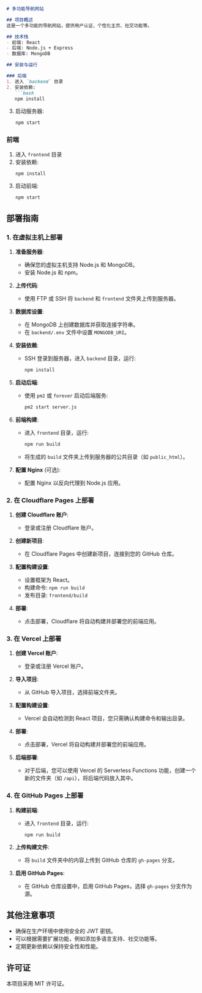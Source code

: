 ```markdown
# 多功能导航网站

## 项目概述
这是一个多功能的导航网站，提供用户认证、个性化主页、社交功能等。

## 技术栈
- 前端: React
- 后端: Node.js + Express
- 数据库: MongoDB

## 安装与运行

### 后端
1. 进入 `backend` 目录
2. 安装依赖: 
   ```bash
   npm install
   ```
3. 启动服务器: 
   ```bash
   npm start
   ```

### 前端
1. 进入 `frontend` 目录
2. 安装依赖: 
   ```bash
   npm install
   ```
3. 启动前端: 
   ```bash
   npm start
   ```

## 部署指南

### 1. 在虚拟主机上部署

1. **准备服务器**:
   - 确保您的虚拟主机支持 Node.js 和 MongoDB。
   - 安装 Node.js 和 npm。

2. **上传代码**:
   - 使用 FTP 或 SSH 将 `backend` 和 `frontend` 文件夹上传到服务器。

3. **数据库设置**:
   - 在 MongoDB 上创建数据库并获取连接字符串。
   - 在 `backend/.env` 文件中设置 `MONGODB_URI`。

4. **安装依赖**:
   - SSH 登录到服务器，进入 `backend` 目录，运行:
     ```bash
     npm install
     ```

5. **启动后端**:
   - 使用 `pm2` 或 `forever` 启动后端服务:
     ```bash
     pm2 start server.js
     ```

6. **前端构建**:
   - 进入 `frontend` 目录，运行:
     ```bash
     npm run build
     ```
   - 将生成的 `build` 文件夹上传到服务器的公共目录（如 `public_html`）。

7. **配置 Nginx** (可选):
   - 配置 Nginx 以反向代理到 Node.js 应用。

### 2. 在 Cloudflare Pages 上部署

1. **创建 Cloudflare 账户**:
   - 登录或注册 Cloudflare 账户。

2. **创建新项目**:
   - 在 Cloudflare Pages 中创建新项目，连接到您的 GitHub 仓库。

3. **配置构建设置**:
   - 设置框架为 React。
   - 构建命令: `npm run build`
   - 发布目录: `frontend/build`

4. **部署**:
   - 点击部署，Cloudflare 将自动构建并部署您的前端应用。

### 3. 在 Vercel 上部署

1. **创建 Vercel 账户**:
   - 登录或注册 Vercel 账户。

2. **导入项目**:
   - 从 GitHub 导入项目，选择前端文件夹。

3. **配置构建设置**:
   - Vercel 会自动检测到 React 项目，您只需确认构建命令和输出目录。

4. **部署**:
   - 点击部署，Vercel 将自动构建并部署您的前端应用。

5. **后端部署**:
   - 对于后端，您可以使用 Vercel 的 Serverless Functions 功能，创建一个新的文件夹（如 `/api`），将后端代码放入其中。

### 4. 在 GitHub Pages 上部署

1. **构建前端**:
   - 进入 `frontend` 目录，运行:
     ```bash
     npm run build
     ```

2. **上传构建文件**:
   - 将 `build` 文件夹中的内容上传到 GitHub 仓库的 `gh-pages` 分支。

3. **启用 GitHub Pages**:
   - 在 GitHub 仓库设置中，启用 GitHub Pages，选择 `gh-pages` 分支作为源。

## 其他注意事项

- 确保在生产环境中使用安全的 JWT 密钥。
- 可以根据需要扩展功能，例如添加多语言支持、社交功能等。
- 定期更新依赖以保持安全性和性能。

## 许可证
本项目采用 MIT 许可证。
```